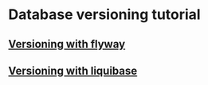 # Database versioning tutorial
## [Versioning with flyway](flyway-tutorial)

## [Versioning with liquibase](liquibase-tutorial)